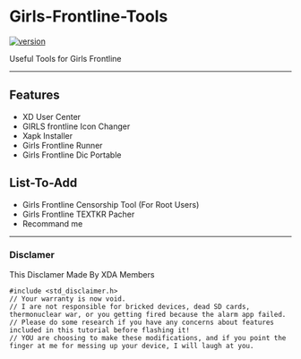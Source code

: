 # Girls-Frontline-Tools
[![version](https://img.shields.io/badge/version-0.2.5-yellow.svg)](https://semver.org)

Useful Tools for Girls Frontline

--------------------------

## Features
 - XD User Center
 - GIRLS frontline Icon Changer
 - Xapk Installer
 - Girls Frontline Runner
 - Girls Frontline Dic Portable

## List-To-Add
 - Girls Frontline Censorship Tool
(For Root Users)
 - Girls Frontline TEXTKR Pacher
 - Recommand me

---------------------------

### Disclamer
This Disclamer Made By XDA Members

    #include <std_disclaimer.h> 
    // Your warranty is now void.
    // I are not responsible for bricked devices, dead SD cards, thermonuclear war, or you getting fired because the alarm app failed. 
    // Please do some research if you have any concerns about features included in this tutorial before flashing it! 
    // YOU are choosing to make these modifications, and if you point the finger at me for messing up your device, I will laugh at you.
